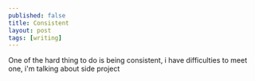 ```yaml
---
published: false
title: Consistent
layout: post
tags: [writing]
---
```


One of the hard thing to do is being consistent, i have difficulties to meet one, i'm talking about side project 
